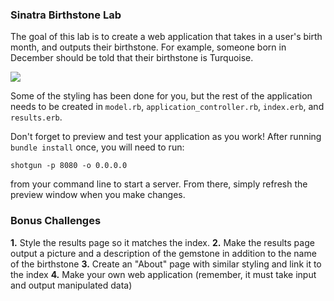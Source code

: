 

### Sinatra Birthstone Lab



The goal of this lab is to create a web application that takes in a user's birth month, and outputs their birthstone. For example, someone born in December should be told that their birthstone is Turquoise. 


<img src='http://abigailsjewelbox.com/sitefiles/wp-content/uploads/2016/12/birthstonechart.jpg'>

Some of the styling has been done for you, but the rest of the application needs to be created in `model.rb`, `application_controller.rb`, `index.erb`, and `results.erb`.

Don't forget to preview and test your application as you work! After running `bundle install` once, you will need to run:

`shotgun -p 8080 -o 0.0.0.0` 

from your command line to start a server. From there, simply refresh the preview window when you make changes. 



### Bonus Challenges

**1.** Style the results page so it matches the index.
**2.** Make the results page output a picture and a description of the gemstone in addition to the name of the birthstone
**3.** Create an "About" page with similar styling and link it to the index
**4.** Make your own web application (remember, it must take input and output manipulated data)


